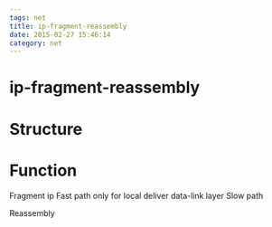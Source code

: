 ```yaml
---
tags: net
title: ip-fragment-reassembly
date: 2015-02-27 15:46:14
category: net
---
```

ip-fragment-reassembly
======================



Structure
=========

Function
========
Fragment	ip	Fast path only for local deliver	data-link layer
			Slow path

Reassembly




